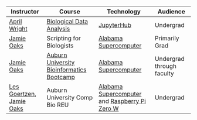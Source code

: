 | Instructor |  Course | Technology | Audience | 
|-----------|----------|-----------|------------|
| [April Wright](https://paleantology.com/the-wright-lab/) | [Biological Data Analysis](https://compbio2018.readthedocs.io/en/latest/) | [JupyterHub](https://the-littlest-jupyterhub.readthedocs.io/en/latest/index.html) | Undergrad | 
| [Jamie Oaks](http://phyletica.org) | Scripting for Biologists | [Alabama Supercomputer](https://www.asc.edu/) | Primarily Grad |
| [Jamie Oaks](http://phyletica.org) | [Auburn University Bioinformatics Bootcamp](https://au-bio-bootcamp.github.io/) | [Alabama Supercomputer](https://www.asc.edu/) | Undergrad through faculty |
| [Les Goertzen](http://www.auburn.edu/academic/cosam/faculty/biology/goertzen/), [Jamie Oaks](http://phyletica.org) | Auburn University Comp Bio REU | [Alabama Supercomputer](https://www.asc.edu/) and [Raspberry Pi Zero W](https://www.raspberrypi.org/products/raspberry-pi-zero-w/) | Undergrad |
